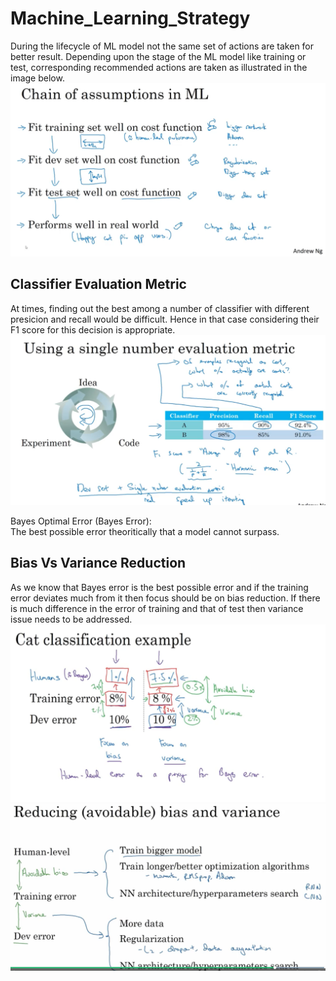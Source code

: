 # Machine_Learning_Strategy
During the lifecycle of ML model not the same set of actions are taken for better result. Depending upon the stage of the ML model like training or test, corresponding recommended actions are taken as illustrated in the image below.  
![alt text](https://github.com/BPrasad123/CNN_Andrew_Ng_Notes/blob/master/Notes3/Chain%20of%20assumptions%20in%20ML.png)  

## Classifier Evaluation Metric ##
At times, finding out the best among a number of classifier with different presicion and recall would be difficult. Hence in that case considering their F1 score for this decision is appropriate.  
![alt text](https://github.com/BPrasad123/CNN_Andrew_Ng_Notes/blob/master/Notes3/Classifier%20Evaluation%20Metric.png)

Bayes Optimal Error (Bayes Error):  
The best possible error theoritically that a model cannot surpass.  

## Bias Vs Variance Reduction ##
As we know that Bayes error is the best possible error and if the training error deviates much from it then focus should be on bias reduction. If there is much difference in the error of training and that of test then variance issue needs to be addressed.  
![alt text](https://github.com/BPrasad123/CNN_Andrew_Ng_Notes/blob/master/Notes3/Bias%20Vs%20Variance%20Focus.png)  
![alt text](https://github.com/BPrasad123/CNN_Andrew_Ng_Notes/blob/master/Notes3/Bias%20Vs%20Variance%20Reduction%20Methods.png)

